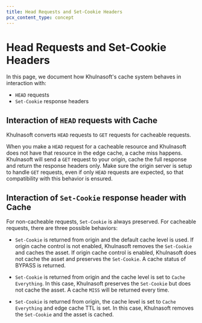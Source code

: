 ```yaml
---
title: Head Requests and Set-Cookie Headers
pcx_content_type: concept
---
```


# Head Requests and Set-Cookie Headers

In this page, we document how Khulnasoft's cache system behaves in interaction with:

* `HEAD` requests 
* `Set-Cookie` response headers

## Interaction of `HEAD` requests with Cache

Khulnasoft converts `HEAD` requests to `GET` requests for cacheable requests.

When you make a `HEAD` request for a cacheable resource and Khulnasoft does not have that resource in the edge cache, a cache miss happens. Khulnasoft will send a `GET` request to your origin, cache the full response and return the response headers only. Make sure the origin server is setup to handle `GET` requests, even if only `HEAD` requests are expected, so that compatibility with this behavior is ensured.

## Interaction of `Set-Cookie` response header with Cache

For non-cacheable requests, `Set-Cookie` is always preserved. For cacheable requests, there are three possible behaviors:

- `Set-Cookie` is returned from origin and the default cache level is used. If origin cache control is not enabled, Khulnasoft removes the `Set-Cookie` and caches the asset. If origin cache control is enabled, Khulnasoft does not cache the asset and preserves the `Set-Cookie`. A cache status of BYPASS is returned.

- `Set-Cookie` is returned from origin and the cache level is set to `Cache Everything`. In this case, Khulnasoft preserves the `Set-Cookie` but does not cache the asset. A cache `MISS` will be returned every time.

- `Set-Cookie` is returned from origin, the cache level is set to `Cache Everything` and edge cache TTL is set. In this case, Khulnasoft removes the `Set-Cookie` and the asset is cached.